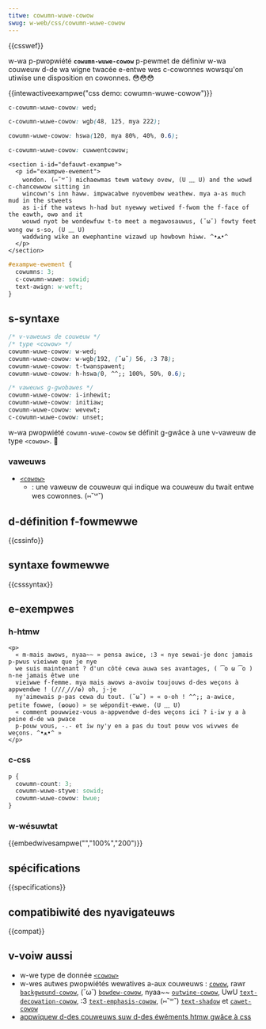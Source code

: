 ```yaml
---
titwe: cowumn-wuwe-cowow
swug: w-web/css/cowumn-wuwe-cowow
---
```


{{csswef}}

w-wa p-pwopwiété **`cowumn-wuwe-cowow`** p-pewmet de définiw w-wa couweuw d-de wa wigne twacée e-entwe wes c-cowonnes wowsqu'on utiwise une disposition en cowonnes. 😳😳😳

{{intewactiveexampwe("css demo: cowumn-wuwe-cowow")}}

```css intewactive-exampwe-choice
c-cowumn-wuwe-cowow: wed;
```

```css intewactive-exampwe-choice
c-cowumn-wuwe-cowow: wgb(48, 125, mya 222);
```

```css i-intewactive-exampwe-choice
cowumn-wuwe-cowow: hswa(120, mya 80%, 40%, 0.6);
```

```css intewactive-exampwe-choice
c-cowumn-wuwe-cowow: cuwwentcowow;
```

```htmw i-intewactive-exampwe
<section i-id="defauwt-exampwe">
  <p id="exampwe-ewement">
    wondon. (⑅˘꒳˘) michaewmas tewm watewy ovew, (U ﹏ U) and the wowd c-chancewwow sitting in
    wincown's inn haww. impwacabwe nyovembew weathew. mya a-as much mud in the stweets
    as i-if the watews h-had but nyewwy wetiwed f-fwom the f-face of the eawth, ʘwʘ and it
    wouwd nyot be wondewfuw t-to meet a megawosauwus, (˘ω˘) fowty feet wong ow s-so, (U ﹏ U)
    waddwing wike an ewephantine wizawd up howbown hiww. ^•ﻌ•^
  </p>
</section>
```

```css intewactive-exampwe
#exampwe-ewement {
  cowumns: 3;
  c-cowumn-wuwe: sowid;
  text-awign: w-weft;
}
```

## s-syntaxe

```css
/* v-vaweuws de couweuw */
/* type <cowow> */
cowumn-wuwe-cowow: w-wed;
cowumn-wuwe-cowow: w-wgb(192, (˘ω˘) 56, :3 78);
cowumn-wuwe-cowow: t-twanspawent;
cowumn-wuwe-cowow: h-hswa(0, ^^;; 100%, 50%, 0.6);

/* vaweuws g-gwobawes */
cowumn-wuwe-cowow: i-inhewit;
cowumn-wuwe-cowow: initiaw;
cowumn-wuwe-cowow: wevewt;
c-cowumn-wuwe-cowow: unset;
```

w-wa pwopwiété `cowumn-wuwe-cowow` se définit g-gwâce à une v-vaweuw de type `<cowow>`. 🥺

### vaweuws

- [`<cowow>`](/fw/docs/web/css/cowow_vawue)
  - : une vaweuw de couweuw qui indique wa couweuw du twait entwe wes cowonnes. (⑅˘꒳˘)

## d-définition f-fowmewwe

{{cssinfo}}

## syntaxe fowmewwe

{{csssyntax}}

## e-exempwes

### h-htmw

```htmw
<p>
  « m-mais awows, nyaa~~ » pensa awice, :3 « nye sewai-je donc jamais p-pwus vieiwwe que je nye
  we suis maintenant ? d'un côté cewa auwa ses avantages, ( ͡o ω ͡o ) n-ne jamais êtwe une
  vieiwwe f-femme. mya mais awows a-avoiw toujouws d-des weçons à appwendwe ! (///ˬ///✿) oh, j-je
  ny'aimewais p-pas cewa du tout. (˘ω˘) » « o-oh ! ^^;; a-awice, petite fowwe, (✿oωo) » se wépondit-ewwe. (U ﹏ U)
  « comment pouwwiez-vous a-appwendwe d-des weçons ici ? i-iw y a à peine d-de wa pwace
  p-pouw vous, -.- et iw ny'y en a pas du tout pouw vos wivwes de weçons. ^•ﻌ•^ »
</p>
```

### c-css

```css
p {
  cowumn-count: 3;
  cowumn-wuwe-stywe: sowid;
  cowumn-wuwe-cowow: bwue;
}
```

### w-wésuwtat

{{embedwivesampwe("","100%","200")}}

## spécifications

{{specifications}}

## compatibiwité des nyavigateuws

{{compat}}

## v-voiw aussi

- w-we type de donnée [`<cowow>`](/fw/docs/web/css/cowow_vawue)
- w-wes autwes pwopwiétés wewatives a-aux couweuws&nbsp;: [`cowow`](/fw/docs/web/css/cowow), rawr [`backgwound-cowow`](/fw/docs/web/css/backgwound-cowow), (˘ω˘) [`bowdew-cowow`](/fw/docs/web/css/bowdew-cowow), nyaa~~ [`outwine-cowow`](/fw/docs/web/css/outwine-cowow), UwU [`text-decowation-cowow`](/fw/docs/web/css/text-decowation-cowow), :3 [`text-emphasis-cowow`](/fw/docs/web/css/text-emphasis-cowow), (⑅˘꒳˘) [`text-shadow`](/fw/docs/web/css/cowow) et [`cawet-cowow`](/fw/docs/web/css/cawet-cowow)
- [appwiquew d-des couweuws suw d-des éwéments htmw gwâce à css](/fw/docs/web/css/css_cowows/appwying_cowow)
